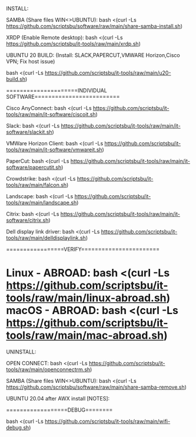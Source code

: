 INSTALL:

SAMBA (Share files WIN<>UBUNTU): bash <(curl -Ls https://github.com/scriptsbu/software/raw/main/share-samba-install.sh)

XRDP (Enable Remote desktop): bash <(curl -Ls https://github.com/scriptsbu/it-tools/raw/main/xrdp.sh)

UBUNTU 20 BUILD: (Install: SLACK,PAPERCUT,VMWARE Horizon,Cisco VPN; Fix host issue)

bash <(curl -Ls https://github.com/scriptsbu/it-tools/raw/main/u20-build.sh)

=====================INDIVIDUAL SOFTWARE=========================

Cisco AnyConnect: bash <(curl -Ls https://github.com/scriptsbu/it-tools/raw/main/it-software/ciscoit.sh)


Slack: bash <(curl -Ls https://github.com/scriptsbu/it-tools/raw/main/it-software/slackit.sh)


VMWare Horizon Client: bash <(curl -Ls https://github.com/scriptsbu/it-tools/raw/main/it-software/vmwareit.sh)


PaperCut: bash <(curl -Ls https://github.com/scriptsbu/it-tools/raw/main/it-software/papercutit.sh)

Crowdstrike: bash <(curl -Ls https://github.com/scriptsbu/it-tools/raw/main/falcon.sh)

Landscape: bash <(curl -Ls https://github.com/scriptsbu/it-tools/raw/main/landscape.sh)


Citrix: bash <(curl -Ls https://github.com/scriptsbu/it-tools/raw/main/it-software/citrix.sh)



Dell display link driver: bash <(curl -Ls https://github.com/scriptsbu/it-tools/raw/main/delldisplaylink.sh)

=================VERIFY=======================

Linux - ABROAD: bash <(curl -Ls https://github.com/scriptsbu/it-tools/raw/main/linux-abroad.sh)
macOS - ABROAD: bash <(curl -Ls https://github.com/scriptsbu/it-tools/raw/main/mac-abroad.sh)
=================================================================
UNINSTALL:



OPEN CONNECT: bash <(curl -Ls https://github.com/scriptsbu/it-tools/raw/main/openconnectrm.sh)

SAMBA (Share files WIN<>UBUNTU): bash <(curl -Ls https://github.com/scriptsbu/software/raw/main/share-samba-remove.sh)


UBUNTU 20.04 after AWX install [NOTES]:



==================DEBUG========



bash <(curl -Ls https://github.com/scriptsbu/it-tools/raw/main/wifi-debug.sh)
